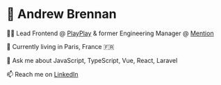 # 💫 Andrew Brennan

👨‍🚀 Lead Frontend @ [PlayPlay](https://playplay.com/) & former Engineering Manager @ [Mention](https://mention.com/)

📍 Currently living in Paris, France 🇫🇷

💬 Ask me about JavaScript, TypeScript, Vue, React, Laravel

📫 Reach me on [LinkedIn](https://www.linkedin.com/in/andrewbrennanfr)
